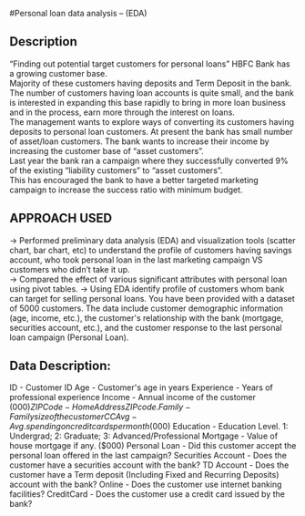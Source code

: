 #Personal loan data analysis – (EDA) 

## Description
“Finding out potential target customers for personal loans” 
HBFC Bank has a growing customer base.  
Majority of these customers having deposits and Term Deposit in the bank.  
The number of customers having loan accounts is quite small, and the bank is interested in 
expanding this base rapidly to bring in more loan business and in the process, earn more 
through the interest on loans.  
The management wants to explore ways of converting its customers having deposits to 
personal loan customers. 
At present the bank has small number of asset/loan customers. The bank wants to increase 
their income by increasing the customer base of “asset customers”.  
Last year the bank ran a campaign where they successfully converted 9% of the existing 
“liability customers” to “asset customers”.  
This has encouraged the bank to have a better targeted marketing campaign to increase 
the success ratio with minimum budget. 


## APPROACH USED 
-> Performed preliminary data analysis (EDA) and visualization tools (scatter chart, bar chart, etc) to understand the profile of customers having savings account, who took 
personal loan in the last marketing campaign VS customers who didn’t take it up.  
-> Compared the effect of various significant attributes with personal loan using pivot 
tables. 
-> Using EDA identify profile of customers whom bank can target for selling personal loans. 
You have been provided with a dataset of 5000 customers. The data include customer 
demographic information (age, income, etc.), the customer's relationship with the bank 
(mortgage, securities account, etc.), and the customer response to the last personal loan 
campaign (Personal Loan). 


## Data Description:  
ID - Customer ID 
Age - Customer's age in years
Experience - Years of professional experience 
Income - Annual income of the customer ($000)
ZIPCode - Home Address ZIP code.
Family - Family size of the customer
CCAvg - Avg. spending on credit cards per month ($000) 
Education - Education Level. 1: Undergrad; 2: Graduate; 3: Advanced/Professional 
Mortgage - Value of house mortgage if any. ($000) 
Personal Loan - Did this customer accept the personal loan offered in the last campaign? 
Securities Account - Does the customer have a securities account with the bank? 
TD Account - Does the customer have a Term deposit (Including Fixed and Recurring Deposits) account with the bank? 
Online - Does the customer use internet banking facilities? 
CreditCard - Does the customer use a credit card issued by the bank? 
